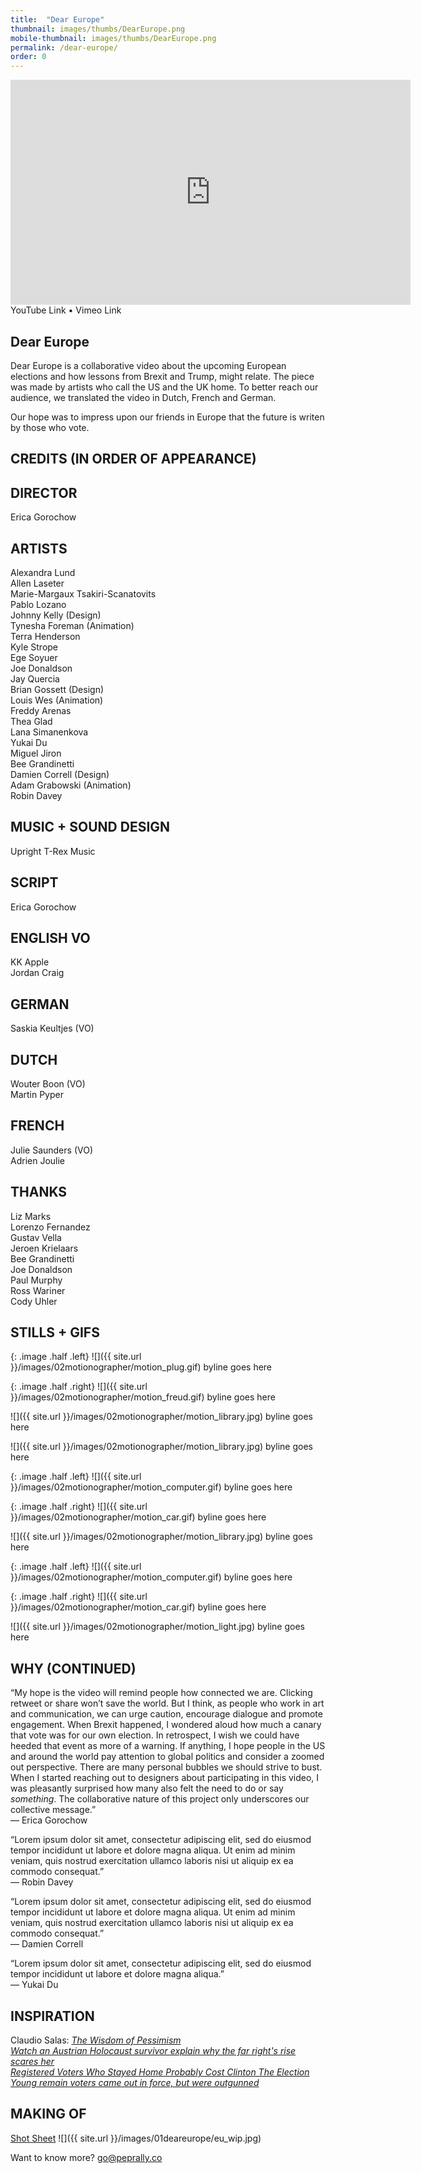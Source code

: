 ```yaml
---
title:  "Dear Europe"
thumbnail: images/thumbs/DearEurope.png
mobile-thumbnail: images/thumbs/DearEurope.png
permalink: /dear-europe/
order: 0
---
```


<div class='embed-container'>
    <iframe src="https://player.vimeo.com/video/171939446" width="640" height="360" frameborder="0" webkitallowfullscreen mozallowfullscreen allowfullscreen></iframe>
</div>
YouTube Link • Vimeo Link

## Dear Europe
Dear Europe is a collaborative video about the upcoming European elections and how lessons from Brexit and Trump, might relate. The piece was made by artists who call the US and the UK home. To better reach our audience, we translated the video in Dutch, French and German.

Our hope was to impress upon our friends in Europe that the future is writen by those who vote.

## CREDITS (IN ORDER OF APPEARANCE)

## DIRECTOR<br/>
Erica Gorochow

## ARTISTS
Alexandra Lund<br/>
Allen Laseter<br/>
Marie-Margaux Tsakiri-Scanatovits<br/>
Pablo Lozano<br/>
Johnny Kelly (Design)<br/>
Tynesha Foreman (Animation)<br/>
Terra Henderson<br/>
Kyle Strope<br/>
Ege Soyuer<br/>
Joe Donaldson<br/>
Jay Quercia<br/>
Brian Gossett (Design)<br/>
Louis Wes (Animation)<br/>
Freddy Arenas<br/>
Thea Glad<br/>
Lana Simanenkova<br/>
Yukai Du<br/>
Miguel Jiron<br/>
Bee Grandinetti<br/>
Damien Correll (Design)<br/>
Adam Grabowski (Animation)<br/>
Robin Davey<br/>


## MUSIC + SOUND DESIGN
Upright T-Rex Music


## SCRIPT
Erica Gorochow


## ENGLISH VO
KK Apple<br/>
Jordan Craig

## GERMAN
Saskia Keultjes (VO)

## DUTCH
Wouter Boon (VO)<br/>
Martin Pyper

## FRENCH
Julie Saunders (VO)<br/>
Adrien Joulie

## THANKS
Liz Marks<br/>
Lorenzo Fernandez<br/>
Gustav Vella<br/>
Jeroen Krielaars<br/>
Bee Grandinetti<br/>
Joe Donaldson<br/>
Paul Murphy<br/>
Ross Wariner<br/>
Cody Uhler


## STILLS + GIFS

{: .image .half .left}
![]({{ site.url }}/images/02motionographer/motion_plug.gif) byline goes here

{: .image .half .right}
![]({{ site.url }}/images/02motionographer/motion_freud.gif) byline goes here

![]({{ site.url }}/images/02motionographer/motion_library.jpg) byline goes here

![]({{ site.url }}/images/02motionographer/motion_library.jpg) byline goes here

{: .image .half .left}
![]({{ site.url }}/images/02motionographer/motion_computer.gif) byline goes here

{: .image .half .right}
![]({{ site.url }}/images/02motionographer/motion_car.gif) byline goes here

![]({{ site.url }}/images/02motionographer/motion_library.jpg) byline goes here

{: .image .half .left}
![]({{ site.url }}/images/02motionographer/motion_computer.gif) byline goes here

{: .image .half .right}
![]({{ site.url }}/images/02motionographer/motion_car.gif) byline goes here

![]({{ site.url }}/images/02motionographer/motion_light.jpg) byline goes here


## WHY (CONTINUED)
“My hope is the video will remind people how connected we are. Clicking retweet or share won’t save the world. But I think, as people who work in art and communication, we can urge caution, encourage dialogue and promote engagement. When Brexit happened, I wondered aloud how much a canary that vote was for our own election. In retrospect, I wish we could have heeded that event as more of a warning. If anything, I hope people in the US and around the world pay attention to global politics and consider a zoomed out perspective. There are many personal bubbles we should strive to bust. When I started reaching out to designers about participating in this video, I was pleasantly surprised how many also felt the need to do or say *something*. The collaborative nature of this project only underscores our collective message.”<br/>
— Erica Gorochow  

“Lorem ipsum dolor sit amet, consectetur adipiscing elit, sed do eiusmod tempor incididunt ut labore et dolore magna aliqua. Ut enim ad minim veniam, quis nostrud exercitation ullamco laboris nisi ut aliquip ex ea commodo consequat.”<br/>
— Robin Davey 

“Lorem ipsum dolor sit amet, consectetur adipiscing elit, sed do eiusmod tempor incididunt ut labore et dolore magna aliqua. Ut enim ad minim veniam, quis nostrud exercitation ullamco laboris nisi ut aliquip ex ea commodo consequat.”<br/>
— Damien Correll 

“Lorem ipsum dolor sit amet, consectetur adipiscing elit, sed do eiusmod tempor incididunt ut labore et dolore magna aliqua.”<br/>
— Yukai Du


## INSPIRATION
Claudio Salas: [*The Wisdom of Pessimism*](http://motionographer.com/2015/10/27/making-the-wisdom-of-pessimism/)<br/>
[*Watch an Austrian Holocaust survivor explain why the far right's rise scares her*](http://www.vox.com/world/2016/11/30/13784954/austria-gertrude-holocaust-survivor-presidential-election)<br/>
[*Registered Voters Who Stayed Home Probably Cost Clinton The Election*](https://fivethirtyeight.com/features/registered-voters-who-stayed-home-probably-cost-clinton-the-election/)<br/>
[*Young remain voters came out in force, but were outgunned*](https://www.theguardian.com/politics/2016/jun/24/young-remain-voters-came-out-in-force-but-were-outgunned)


## MAKING OF
[Shot Sheet](https://docs.google.com/spreadsheets/d/1N5A9IW2XWXsn-t3c8Qlc89-Yv5gLCgSP8TTGoViwYts/edit?usp=sharing)
![]({{ site.url }}/images/01deareurope/eu_wip.jpg)


Want to know more? [go@peprally.co](mailto:go@peprally.co)







